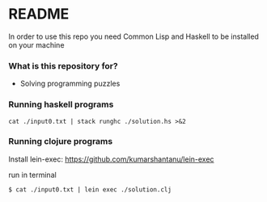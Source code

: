 # README #

In order to use this repo you need Common Lisp and Haskell to be installed on your machine

### What is this repository for? ###

* Solving programming puzzles


### Running haskell programs  ###

    cat ./input0.txt | stack runghc ./solution.hs >&2

### Running clojure programs  ###

Install lein-exec:
https://github.com/kumarshantanu/lein-exec

run in terminal

    $ cat ./input0.txt | lein exec ./solution.clj
